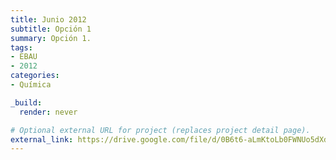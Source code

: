 ```yaml
---
title: Junio 2012
subtitle: Opción 1
summary: Opción 1.
tags:
- EBAU
- 2012
categories:
- Química

_build:
  render: never

# Optional external URL for project (replaces project detail page).
external_link: https://drive.google.com/file/d/0B6t6-aLmKtoLb0FWNUo5dXdIQTQ/view
---
```

